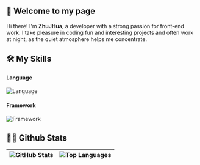 ## 👋 Welcome to my page

Hi there! I'm **ZhuJHua**, a developer with a strong passion for front-end work. I take pleasure in coding fun and interesting projects and often work at night, as the quiet atmosphere helps me concentrate.

## 🛠 My Skills

#### Language
![Language](https://skillicons.dev/icons?i=js,ts,dart,java,kotlin,python)


#### Framework
![Framework](https://skillicons.dev/icons?i=vue,flutter,spring,ktor)


## 👨‍💻 Github Stats
| ![GitHub Stats](https://github-readme-stats.vercel.app/api?username=ZhuJHua&show_icons=true&theme=transparent&hide_border=true&hide_title=true) | ![Top Languages](https://github-readme-stats.vercel.app/api/top-langs?username=ZhuJHua&layout=compact&theme=transparent&langs_count=8&hide_border=true&hide_title=true) |
|---|---|

